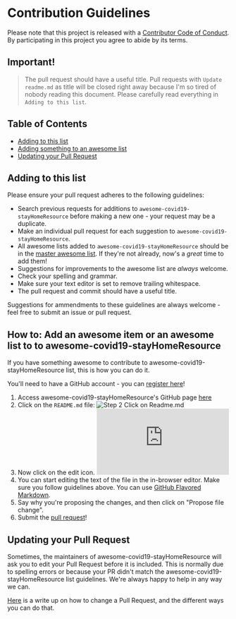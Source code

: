 # Contribution Guidelines

Please note that this project is released with a [Contributor Code of Conduct](code-of-conduct.md). By participating in this project you agree to abide by its terms.


## Important!
> The pull request should have a useful title. Pull requests with `Update readme.md` as title will be closed right away because I'm so tired of nobody reading this document. Please carefully read everything in `Adding to this list`.

## Table of Contents

- [Adding to this list](#adding-to-this-list)
- [Adding something to an awesome list](#adding-something-to-an-awesome-list)
- [Updating your Pull Request](#updating-your-pull-request)

## Adding to this list

Please ensure your pull request adheres to the following guidelines:

- Search previous requests for additions to `awesome-covid19-stayHomeResource` before making a new one - your request may be a duplicate.
- Make an individual pull request for each suggestion to `awesome-covid19-stayHomeResource`.
- All awesome lists added to `awesome-covid19-stayHomeResource` should be in the [master awesome list](https://github.com/sindresorhus/awesome). If they're not already, now's a *great* time to add them!
- Suggestions for improvements to the awesome list are _always_ welcome.
- Check your spelling and grammar.
- Make sure your text editor is set to remove trailing whitespace.
- The pull request and commit should have a useful title.

Suggestions for ammendments to these guidelines are always welcome - feel free to submit an issue or pull request.

## How to: Add an awesome item  or an awesome list to to awesome-covid19-stayHomeResource

If you have something awesome to contribute to awesome-covid19-stayHomeResource list, this is how you can do it.

You'll need to have a GitHub account - you can [register here](https://github.com/join)!

1. Access awesome-covid19-stayHomeResource's GitHub page [here](https://github.com/abhijitmehta/awesome-covid19-stayHomeResources/)
2. Click on the `README.md` file: ![Step 2 Click on Readme.md](https://github.com/abhijitmehta/awesome-covid19-stayHomeResources/)
3. Now click on the edit icon. ![Step 3 - Click on Edit](https://github.com/abhijitmehta/awesome-covid19-stayHomeResources/blob/master/README.md)
4. You can start editing the text of the file in the in-browser editor. Make sure you follow guidelines above. You can use [GitHub Flavored Markdown](https://help.github.com/articles/github-flavored-markdown/). 
5. Say why you're proposing the changes, and then click on "Propose file change". 
6. Submit the [pull request](https://help.github.com/articles/using-pull-requests/)!

## Updating your Pull Request

Sometimes, the maintainers of awesome-covid19-stayHomeResource will ask you to edit your Pull Request before it is included. This is normally due to spelling errors or because your PR didn't match the awesome-covid19-stayHomeResource list guidelines. We're always happy to help in any way we can.

[Here](https://github.com/RichardLitt/docs/blob/master/amending-a-commit-guide.md) is a write up on how to change a Pull Request, and the different ways you can do that.
